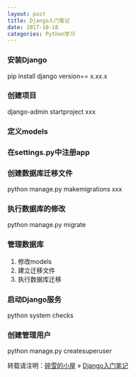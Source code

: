 ```yaml
---
layout: post
title: Django入门笔记
date: 2017-10-18
categories: Python学习
---
```


### 安装Django

pip install django version== x.xx.x

### 创建项目

django-admin startproject xxx

### 定义models

### 在settings.py中注册app

### 创建数据库迁移文件

python manage.py makemigrations xxx

### 执行数据库的修改

python manage.py migrate

### 管理数据库

1. 修改models
2. 建立迁移文件
3. 执行数据库迁移

### 启动Django服务

python system checks

### 创建管理用户

python manage.py createsuperuser

转载请注明：[碎雪的小屋](http://RoyTse.github.io) » [Django入门笔记](http://RoyTse.github.io/2017/10/Django入门笔记/)  
